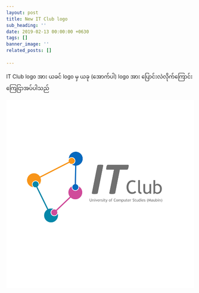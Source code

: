 ```yaml
---
layout: post
title: New IT Club logo
sub_heading: ''
date: 2019-02-13 00:00:00 +0630
tags: []
banner_image: ''
related_posts: []

---
```

IT Club logo အား ယခင် logo မှ ယခု (အောက်ပါ) logo အား ပြောင်းလဲလိုက်ကြောင်း ကြေငြာအပ်ပါသည်

![](/uploads/2019/02/24/52598934_303044977066881_6221374859717378048_n.png)
